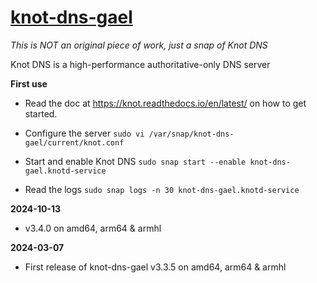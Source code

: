 # [knot-dns-gael](https://snapcraft.io/knot-dns-gael)

_This is NOT an original piece of work, just a snap of Knot DNS_

Knot DNS is a high-performance authoritative-only DNS server

**First use**

* Read the doc at https://knot.readthedocs.io/en/latest/ on how to get started.

* Configure the server
`sudo vi /var/snap/knot-dns-gael/current/knot.conf`

* Start and enable Knot DNS
`sudo snap start --enable knot-dns-gael.knotd-service`

* Read the logs
`sudo snap logs -n 30 knot-dns-gael.knotd-service`

**2024-10-13**

* v3.4.0 on amd64, arm64 & armhl

**2024-03-07**

* First release of knot-dns-gael v3.3.5 on amd64, arm64 & armhl
